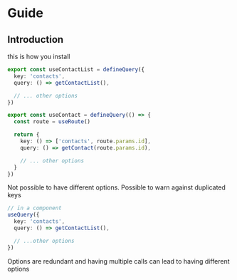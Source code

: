 # Guide

## Introduction

this is how you install

```ts
export const useContactList = defineQuery({
  key: 'contacts',
  query: () => getContactList(),

  // ... other options
})

export const useContact = defineQuery(() => {
  const route = useRoute()

  return {
    key: () => ['contacts', route.params.id],
    query: () => getContact(route.params.id),

    // ... other options
  }
})
```

Not possible to have different options. Possible to warn against duplicated keys

```ts
// in a component
useQuery({
  key: 'contacts',
  query: () => getContactList(),

  // ...other options
})
```

Options are redundant and having multiple calls can lead to having different options

